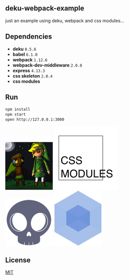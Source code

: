 ## deku-webpack-example

just an example using deku, webpack and css modules...

## Dependencies

* **deku** `0.5.6`
* **babel** `6.1.0`
* **webpack** `1.12.6`
* **webpack-dev-middleware** `2.0.0`
* **express** `4.13.3`
* **css skeleton** `2.0.4`
* **css modules**

## Run

```
npm install
npm start
open http://127.0.0.1:3000
```

![](images/deku.png)
![](images/cssmodules.png)
![](images/skeleton.png)
![](images/webpack.png)

## License

[MIT](http://isekivacenz.mit-license.org/)
